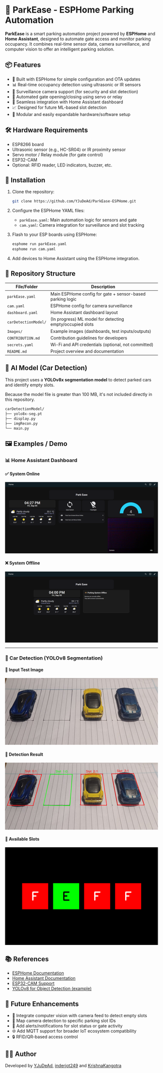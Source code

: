 # 🚗 ParkEase - ESPHome Parking Automation

**ParkEase** is a smart parking automation project powered by **ESPHome** and **Home Assistant**, designed to automate gate access and monitor parking occupancy. It combines real-time sensor data, camera surveillance, and computer vision to offer an intelligent parking solution.

## 📦 Features

- 🔌 Built with ESPHome for simple configuration and OTA updates
- 📊 Real-time occupancy detection using ultrasonic or IR sensors
- 📸 Surveillance camera support (for security and slot detection)
- 🚪 Automated gate opening/closing using servo or relay
- 🧠 Seamless integration with Home Assistant dashboard
- 📈 Designed for future ML-based slot detection
- 🔧 Modular and easily expandable hardware/software setup

## 🛠 Hardware Requirements

- ESP8266 board
- Ultrasonic sensor (e.g., HC-SR04) or IR proximity sensor
- Servo motor / Relay module (for gate control)
- ESP32-CAM
- Optional: RFID reader, LED indicators, buzzer, etc.

## 🧾 Installation

1. Clone the repository:
   ```bash
   git clone https://github.com/YJuDeAd/ParkEase-ESPHome.git
   ````

2. Configure the ESPHome YAML files:

   * `parkEase.yaml`: Main automation logic for sensors and gate
   * `cam.yaml`: Camera integration for surveillance and slot tracking

3. Flash to your ESP boards using ESPHome:

   ```bash
   esphome run parkEase.yaml
   esphome run cam.yaml
   ```

4. Add devices to Home Assistant using the ESPHome integration.

## 📁 Repository Structure

| File/Folder            | Description                                               |
| ---------------------- | --------------------------------------------------------- |
| `parkEase.yaml`        | Main ESPHome config for gate + sensor-based parking logic |
| `cam.yaml`             | ESPHome config for camera surveillance                    |
| `dashboard.yaml`       | Home Assistant dashboard layout                           |
| `carDetectionModel/` | (In progress) ML model for detecting empty/occupied slots |
| `Images/`              | Example images (dashboards, test inputs/outputs)          |
| `CONTRIBUTION.md`      | Contribution guidelines for developers                    |
| `secrets.yaml`         | Wi-Fi and API credentials (optional, not committed)       |
| `README.md`            | Project overview and documentation                        |


## 🧠 AI Model (Car Detection)  

This project uses a **YOLOv8x segmentation model** to detect parked cars and identify empty slots.  

Because the model file is greater than 100 MB, it's not included directly in this repository.  

```
carDetectionModel/
├── yolo8x-seg.pt
├── display.py
├── imgRecon.py
└── main.py
```

## 🖼️ Examples / Demo

### 📊 Home Assistant Dashboard

#### ✅ System Online
![Dashboard Online](Images/dashboard_online.png)

#### ❌ System Offline
![Dashboard Offline](Images/dashboard_offline.png)

---

### 🧪 Car Detection (YOLOv8 Segmentation)

#### 🔹 Input Test Image
![Test Image](Images/test.jpeg)

#### 🔹 Detection Result
![Detection Result](Images/output.png)

#### 🔹 Available Slots
![Available Slots](Images/available_slots.png)

## 📚 References

* [ESPHome Documentation](https://esphome.io/)
* [Home Assistant Documentation](https://www.home-assistant.io/)
* [ESP32-CAM Support](https://esphome.io/components/esp32_camera.html)
* [YOLOv8 for Object Detection (example)](https://docs.ultralytics.com/models/yolov8/)

## 🎯 Future Enhancements

* 🧠 Integrate computer vision with camera feed to detect empty slots
* 📍 Map camera detection to specific parking slot IDs
* 🔔 Add alerts/notifications for slot status or gate activity
* 🌐 Add MQTT support for broader IoT ecosystem compatibility
* 🔒 RFID/QR-based access control

## 🧑‍💻 Author

Developed by [YJuDeAd](https://github.com/YJuDeAd), [inderjot249](https://github.com/inderjot249) and [KrishnaKangotra](https://github.com/KrishnaKangotra)
